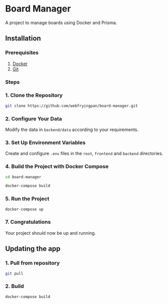 # Board Manager

A project to manage boards using Docker and Prisma.

## Installation

### Prerequisites

1. [Docker](https://docs.docker.com/engine/install/)
2. [Git](https://git-scm.com/downloads)

### Steps

### 1. Clone the Repository

```bash
git clone https://github.com/webfryingpan/board-manager.git
```

### 2. Configure Your Data

Modify the data in `backend/data` according to your requirements.

### 3. Set Up Environment Variables

Create and configure `.env` files in the `root`, `frontend` and `backend` directories.

### 4. Build the Project with Docker Compose

```bash
cd board-manager

docker-compose build
```

### 5. Run the Project

```bash
docker-compose up
```

### 7. Congratulations

Your project should now be up and running.

## Updating the app

### 1. Pull from repository

```bash
git pull
```

### 2. Build

```bash
docker-compose build
```
